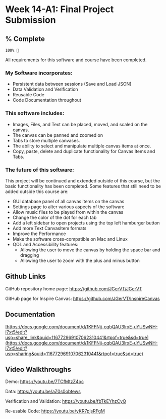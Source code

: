 # Week 14-A1: Final Project Submission 
## % Complete
```
100% 🎉 
```
All requirements for this software and course have been completed. 
### My Software incorporates:
- Persistent data between sessions (Save and Load JSON)
- Data Validation and Verification
- Reusable Code
- Code Documentation throughout

### This software includes:
- Images, Files, and Text can be placed, moved, and scaled on the canvas.
- The canvas can be panned and zoomed on
- Tabs to store multiple canvases.
- The ability to select and manipulate multiple canvas items at once.
- Copy, paste, delete and duplicate functionality for Canvas Items and Tabs.

### The future of this software:
This project will be continued and extended outside of this course, but the basic functionality has been completed.
Some features that still need to be added outside this course are:
- GUI database panel of all canvas items on the canvas
- Settings page to alter various aspects of the software
- Allow music files to be played from within the canvas
- Change the color of the dot for each tab
- Add a left sidebar to open projects using the top left hamburger button
- Add more Text CanvasItem formats
- Improve the Performance
- Make the software cross-compatible on Mac and Linux
- QOL and Accessibility features:
  - Allowing the user to move the canvas by holding the space bar and dragging
  - Allowing the user to zoom with the plus and minus button

## Github Links
GitHub repository home page: https://github.com/JGerVT/JGerVT

GitHub page for Inspire Canvas: https://github.com/JGerVT/InspireCanvas

## Documentation
[https://docs.google.com/document/d/1KFFNjj-cqbQAU3lrxE-uYUSwNH-I7xt5/edit?usp=share_link&ouid=116772969107062310441&rtpof=true&sd=true](https://docs.google.com/document/d/1KFFNjj-cqbQAU3lrxE-uYUSwNH-I7xt5/edit?usp=sharing&ouid=116772969107062310441&rtpof=true&sd=true)

## Video Walkthroughs

Demo: https://youtu.be/7TCfMtzZ4oc

Data: https://youtu.be/aZ0s0obtews

Verification and Validation: https://youtu.be/fbTkEYhzCyQ

Re-usable Code: https://youtu.be/yKR7pjsRFgM
